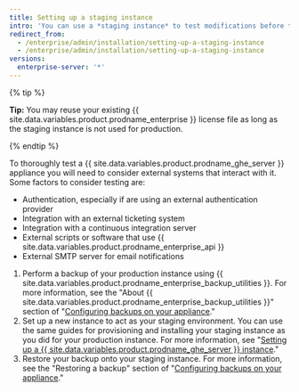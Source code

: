 ```yaml
---
title: Setting up a staging instance
intro: 'You can use a *staging instance* to test modifications before they are applied to {{ site.data.variables.product.product_location_enterprise }}. For example, you could use a staging instance to test new {{ site.data.variables.product.prodname_ghe_server }} updates or to practice importing migration data.'
redirect_from:
  - /enterprise/admin/installation/setting-up-a-staging-instance
  - /enterprise/admin/installation/setting-up-a-staging-instance
versions:
  enterprise-server: '*'
---
```


{% tip %}

**Tip:** You may reuse your existing {{ site.data.variables.product.prodname_enterprise }} license file as long as the staging instance is not used for production.

{% endtip %}

To thoroughly test a {{ site.data.variables.product.prodname_ghe_server }} appliance you will need to consider external systems that interact with it. Some factors to consider testing are:

  - Authentication, especially if are using an external authentication provider
  - Integration with an external ticketing system
  - Integration with a continuous integration server
  - External scripts or software that use {{ site.data.variables.product.prodname_enterprise_api }}
  - External SMTP server for email notifications

1. Perform a backup of your production instance using {{ site.data.variables.product.prodname_enterprise_backup_utilities }}. For more information, see the "About {{ site.data.variables.product.prodname_enterprise_backup_utilities }}" section of "[Configuring backups on your appliance](/enterprise/admin/guides/installation/configuring-backups-on-your-appliance#about-github-enterprise-server-backup-utilities)."
2. Set up a new instance to act as your staging environment. You can use the same guides for provisioning and installing your staging instance as you did for your production instance. For more information, see "[Setting up a {{ site.data.variables.product.prodname_ghe_server }} instance](/enterprise/admin/guides/installation/setting-up-a-github-enterprise-server-instance/)."
3. Restore your backup onto your staging instance. For more information, see the "Restoring a backup" section of "[Configuring backups on your appliance](/enterprise/admin/guides/installation/configuring-backups-on-your-appliance#restoring-a-backup)."
